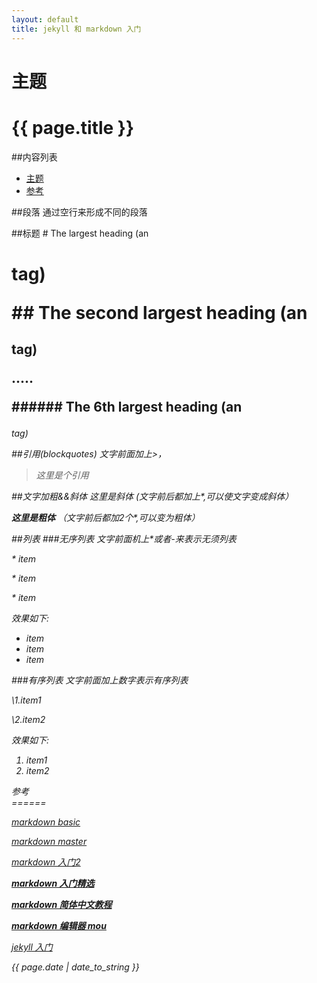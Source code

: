 ```yaml
---
layout: default
title: jekyll 和 markdown 入门
---
```


主题
======

<h1> {{ page.title }} </h1>

##内容列表
* [主题](#主题)
* [参考](#ck)

##段落
通过空行来形成不同的段落

##标题
\# The largest heading (an <h1> tag)

\#\# The second largest heading (an <h2> tag)

.....

\#\#\#\#\#\# The 6th largest heading (an <h6> tag)

##引用(blockquotes)
文字前面加上\>，

>这里是个引用

##文字加粗&&斜体
*这里是斜体* (文字前后都加上\*,可以使文字变成斜体）

**这里是粗体** （文字前后都加2个\*,可以变为粗体）

##列表
###无序列表
文字前面机上\*或者\-来表示无须列表

\* item 

\* item

\* item 

效果如下:

* item 
* item
* item 


###有序列表
文字前面加上数字表示有序列表

\1.item1

\2.item2

效果如下:

1. item1
2. item2

<div id ="ck" > 参考 </div>
======

[*markdown basic*](https://help.github.com/articles/markdown-basics/)

[*markdown master*](https://guides.github.com/features/mastering-markdown/)

[markdown 入门2](http://www.jianshu.com/p/q81RER)

[**markdown 入门精选**](http://ibruce.info/2013/11/26/markdown/)

[**markdown 简体中文教程**](http://wowubuntu.com/markdown/)

[***markdown 编辑器 mou***](http://25.io/mou/)

[jekyll 入门](http://trefoil.github.io/2013/10/05/jekyll.html)

*{{ page.date | date_to_string }}*
